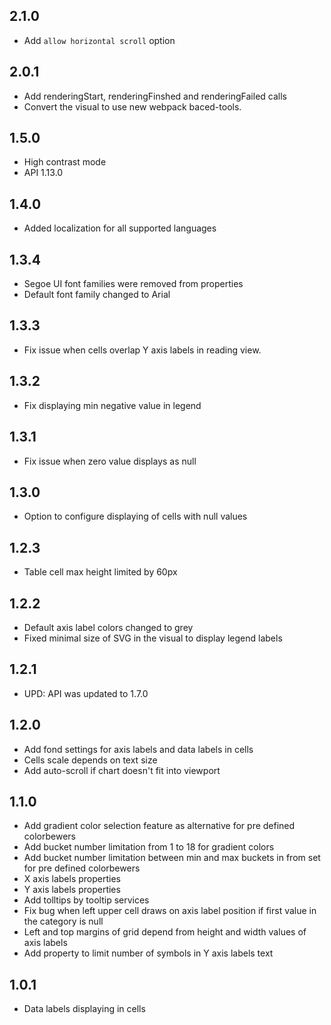 ## 2.1.0
* Add `allow horizontal scroll` option

## 2.0.1
* Add renderingStart, renderingFinshed and renderingFailed calls
* Convert the visual to use new webpack baced-tools.

## 1.5.0
* High contrast mode
* API 1.13.0

## 1.4.0

* Added localization for all supported languages

## 1.3.4

* Segoe UI font families were removed from properties
* Default font family changed to Arial

## 1.3.3

* Fix issue when cells overlap Y axis labels in reading view.

## 1.3.2

* Fix displaying min negative value in legend

## 1.3.1

* Fix issue when zero value displays as null

## 1.3.0

* Option to configure displaying of cells with null values

## 1.2.3

* Table cell max height limited by 60px

## 1.2.2

* Default axis label colors changed to grey
* Fixed minimal size of SVG in the visual to display legend labels

## 1.2.1

* UPD: API was updated to 1.7.0

## 1.2.0

* Add fond settings for axis labels and data labels in cells
* Cells scale depends on text size
* Add auto-scroll if chart doesn't fit into viewport

## 1.1.0

* Add gradient color selection feature as alternative for pre defined colorbewers
* Add bucket number limitation from 1 to 18 for gradient colors
* Add bucket number limitation between min and max buckets in from set for pre defined colorbewers
* X axis labels properties
* Y axis labels properties
* Add tolltips by tooltip services
* Fix bug when left upper cell draws on axis label position if first value in the category is null
* Left and top margins of grid depend from height and width values of axis labels
* Add property to limit number of symbols in Y axis labels text

## 1.0.1

* Data labels displaying in cells